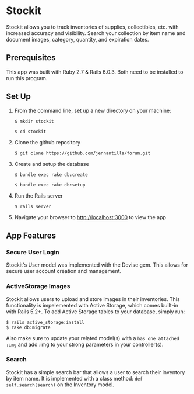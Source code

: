 # Stockit

Stockit allows you to track inventories of supplies, collectibles, etc. with increased accuracy and visibility. Search your collection by item name and document images, category, quantity, and expiration dates.

## Prerequisites

This app was built with Ruby 2.7 & Rails 6.0.3. Both need to be installed to run this program.

## Set Up

1. From the command line, set up a new directory on your machine:

   `$ mkdir stockit`

   `$ cd stockit`

2. Clone the github repository

   `$ git clone https://github.com/jennantilla/forum.git`

3. Create and setup the database

   `$ bundle exec rake db:create`

   `$ bundle exec rake db:setup`

4. Run the Rails server

   `$ rails server`

5. Navigate your browser to [http://localhost:3000](http://localhost:3000) to view the app

## App Features

### Secure User Login

Stockit's User model was implemented with the Devise gem. This allows for secure user account creation and management.

### ActiveStorage Images

Stockit allows users to upload and store images in their inventories. This functionality is impelemented with Active Storage, which comes built-in with Rails 5.2+. To add Active Storage tables to your database, simply run:

```
$ rails active_storage:install
$ rake db:migrate
```

Also make sure to update your related model(s) with a `has_one_attached :img` and add :img to your strong parameters in your controller(s).

### Search

Stockit has a simple search bar that allows a user to search their inventory by item name. It is implemented with a class method: `def self.search(search)` on the Inventory model.
